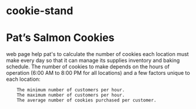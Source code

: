 # cookie-stand
# Pat’s Salmon Cookies 
web page help pat's to calculate the number of cookies each location must make every day so that it can manage its supplies inventory and baking schedule. The number of cookies to make depends on the hours of operation (6:00 AM to 8:00 PM for all locations) and a few factors unique to each location:

        The minimum number of customers per hour.
        The maximum number of customers per hour.
        The average number of cookies purchased per customer.

